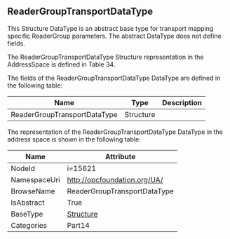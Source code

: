 <!-- datatype -->
## ReaderGroupTransportDataType
This Structure DataType is an abstract base type for transport mapping specific ReaderGroup parameters. The abstract DataType does not define fields.

The ReaderGroupTransportDataType Structure representation in the AddressSpace is defined in Table 34.  
<!-- end of description -->
The fields of the ReaderGroupTransportDataType DataType are defined in the following table:  

|Name|Type|Description|
|---|---|---|
|ReaderGroupTransportDataType|Structure||

The representation of the ReaderGroupTransportDataType DataType in the address space is shown in the following table:  

|Name|Attribute|
|---|---|
|NodeId|i=15621|
|NamespaceUri|http://opcfoundation.org/UA/|
|BrowseName|ReaderGroupTransportDataType|
|IsAbstract|True|
|BaseType|[Structure](../../../Part3/DataTypes/Structure/readme.md)|
|Categories|Part14|

